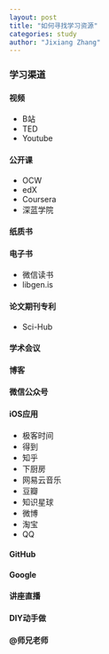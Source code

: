 ```yaml
---
layout: post
title: "如何寻找学习资源"
categories: study
author: "Jixiang Zhang"
---
```


### **学习渠道**


#### 视频

- B站
- TED
- Youtube

#### 公开课

- OCW
- edX
- Coursera
- 深蓝学院

#### 纸质书

#### 电子书

- 微信读书
- libgen.is

#### 论文期刊专利

- Sci-Hub

#### 学术会议

#### 博客

#### 微信公众号

#### iOS应用

- 极客时间
- 得到
- 知乎
- 下厨房
- 网易云音乐
- 豆瓣
- 知识星球
- 微博
- 淘宝
- QQ

#### GitHub

#### Google

#### 讲座直播

#### DIY动手做

#### @师兄老师